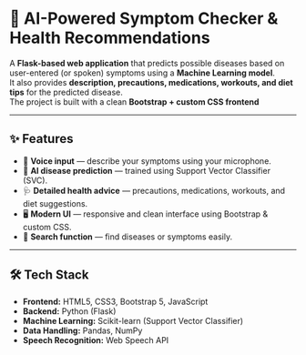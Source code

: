 # 🏥 AI-Powered Symptom Checker & Health Recommendations

A **Flask-based web application** that predicts possible diseases based on user-entered (or spoken) symptoms using a **Machine Learning model**.  
It also provides **description, precautions, medications, workouts, and diet tips** for the predicted disease.  
The project is built with a clean **Bootstrap + custom CSS frontend** 

---

## ✨ Features

- 🎤 **Voice input** — describe your symptoms using your microphone.
- 🧠 **AI disease prediction** — trained using Support Vector Classifier (SVC).
- 🩺 **Detailed health advice** — precautions, medications, workouts, and diet suggestions.
- 🖥️ **Modern UI** — responsive and clean interface using Bootstrap & custom CSS.
- 🔎 **Search function** — find diseases or symptoms easily.

---

## 🛠️ Tech Stack

- **Frontend:** HTML5, CSS3, Bootstrap 5, JavaScript
- **Backend:** Python (Flask)
- **Machine Learning:** Scikit-learn (Support Vector Classifier)
- **Data Handling:** Pandas, NumPy
- **Speech Recognition:** Web Speech API

